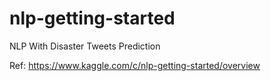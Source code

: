 # nlp-getting-started
NLP With Disaster Tweets Prediction

Ref: https://www.kaggle.com/c/nlp-getting-started/overview
